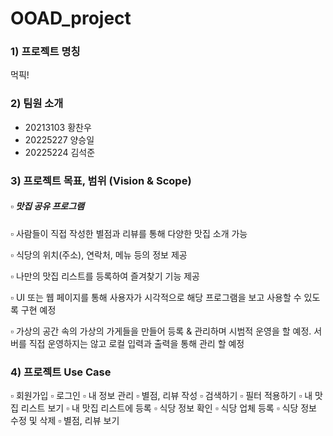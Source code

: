 # OOAD_project

### 1) 프로젝트 명칭
 먹픽!

### 2) 팀원 소개
 - 20213103 황찬우
 - 20225227 양승일
 - 20225224 김석준

### 3) 프로젝트 목표, 범위 (Vision & Scope)
##### ▫ 맛집 공유 프로그램
 ▫ 사람들이 직접 작성한 별점과 리뷰를 통해 다양한 맛집 소개 가능 
 
 ▫ 식당의 위치(주소), 연락처, 메뉴 등의 정보 제공 

 ▫ 나만의 맛집 리스트를 등록하여 즐겨찾기 기능 제공

 ▫ UI 또는 웹 페이지를 통해 사용자가 시각적으로 해당 프로그램을 보고 사용할 수 있도록 구현 예정
 
 ▫ 가상의 공간 속의 가상의 가게들을 만들어 등록 & 관리하며 시범적 운영을 할 예정. 서버를 직접 운영하지는 않고 로컬 입력과 출력을 통해 관리 할 예정

### 4) 프로젝트 Use Case

 ▫ 회원가입
 ▫ 로그인
 ▫ 내 정보 관리
 ▫ 별점, 리뷰 작성
 ▫ 검색하기
 ▫ 필터 적용하기
 ▫ 내 맛집 리스트 보기
 ▫ 내 맛집 리스트에 등록
 ▫ 식당 정보 확인
 ▫ 식당 업체 등록
 ▫ 식당 정보 수정 및 삭제
 ▫ 별점, 리뷰 보기
 
 